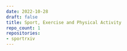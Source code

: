 ```yaml
---
date: 2022-10-28
draft: false
title: Sport, Exercise and Physical Activity
repo_count: 1
repositories:
- sportrxiv
---
```




